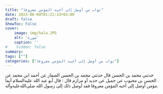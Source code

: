 ```yaml
---
title: "ثواب من أوصل إلى أخيه المؤمن معروفا"
date: 2023-06-04T01:21:13+03:00
draft: false
ShowToc: False
cover:
    image: img/hala.JPG
    alt: 'صورة'
    caption: ''
#    hidden: false
summary: 
tags: [""]
categories: ["ثواب من أوصل إلى أخيه المؤمن معروفا"]
---
```

حدثني محمد بن الحسن قال حدثني محمد بن الحسن الصفار عن أحمد 
ابن محمد عن الحسن بن محبوب عن جميل عن حديد أو مرازم قال : قال
أبو عبد الله عليه‌السلام أيما مؤمن أوصل إلى أخيه المؤمن معروفا فقد أوصل ذلك
إلى رسول الله صلى‌الله‌عليه‌وآله.


